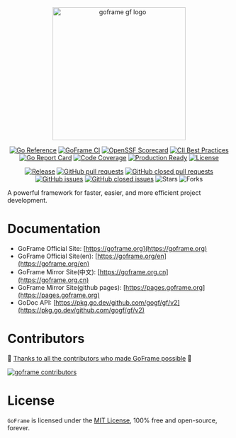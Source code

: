 
<div align=center>
<img src="https://goframe.org/img/logo_full.png" width="300" alt="goframe gf logo"/>

[![Go Reference](https://pkg.go.dev/badge/github.com/gogf/gf/v2.svg)](https://pkg.go.dev/github.com/gogf/gf/v2)
[![GoFrame CI](https://github.com/gogf/gf/actions/workflows/ci-main.yml/badge.svg)](https://github.com/gogf/gf/actions/workflows/ci-main.yml)
[![OpenSSF Scorecard](https://api.securityscorecards.dev/projects/github.com/gogf/gf/badge)](https://scorecard.dev/viewer/?uri=github.com/gogf/gf)
[![CII Best Practices](https://bestpractices.coreinfrastructure.org/projects/9233/badge)](https://bestpractices.coreinfrastructure.org/projects/9233)
[![Go Report Card](https://goreportcard.com/badge/github.com/gogf/gf/v2)](https://goreportcard.com/report/github.com/gogf/gf/v2)
[![Code Coverage](https://codecov.io/gh/gogf/gf/branch/master/graph/badge.svg)](https://codecov.io/gh/gogf/gf)
[![Production Ready](https://img.shields.io/badge/production-ready-blue.svg?style=flat)](https://github.com/gogf/gf)
[![License](https://img.shields.io/github/license/gogf/gf.svg?style=flat)](https://github.com/gogf/gf)

[![Release](https://img.shields.io/github/v/release/gogf/gf?style=flat)](https://github.com/gogf/gf/releases)
[![GitHub pull requests](https://img.shields.io/github/issues-pr/gogf/gf?style=flat)](https://github.com/gogf/gf/pulls)
[![GitHub closed pull requests](https://img.shields.io/github/issues-pr-closed/gogf/gf?style=flat)](https://github.com/gogf/gf/pulls?q=is%3Apr+is%3Aclosed)
[![GitHub issues](https://img.shields.io/github/issues/gogf/gf?style=flat)](https://github.com/gogf/gf/issues)
[![GitHub closed issues](https://img.shields.io/github/issues-closed/gogf/gf?style=flat)](https://github.com/gogf/gf/issues?q=is%3Aissue+is%3Aclosed)
![Stars](https://img.shields.io/github/stars/gogf/gf?style=flat)
![Forks](https://img.shields.io/github/forks/gogf/gf?style=flat)

</div>

A powerful framework for faster, easier, and more efficient project development.


# Documentation

- GoFrame Official Site: [https://goframe.org](https://goframe.org)
- GoFrame Official Site(en): [https://goframe.org/en](https://goframe.org/en)
- GoFrame Mirror Site(中文): [https://goframe.org.cn](https://goframe.org.cn)
- GoFrame Mirror Site(github pages): [https://pages.goframe.org](https://pages.goframe.org)
- GoDoc API: [https://pkg.go.dev/github.com/gogf/gf/v2](https://pkg.go.dev/github.com/gogf/gf/v2)


# Contributors

💖 [Thanks to all the contributors who made GoFrame possible](https://github.com/gogf/gf/graphs/contributors) 💖

<a href="https://github.com/gogf/gf/graphs/contributors">
<img src="https://goframe.org/img/contributors.svg?version=v2.9.0" alt="goframe contributors"/>
</a>

# License

`GoFrame` is licensed under the [MIT License](LICENSE), 100% free and open-source, forever.
